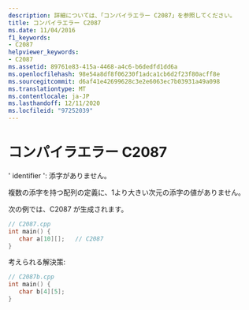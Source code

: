 ```yaml
---
description: 詳細については、「コンパイラエラー C2087」を参照してください。
title: コンパイラエラー C2087
ms.date: 11/04/2016
f1_keywords:
- C2087
helpviewer_keywords:
- C2087
ms.assetid: 89761e83-415a-4468-a4c6-b6dedfd1dd6a
ms.openlocfilehash: 98e54a8df8f06230f1adca1cb6d2f23f80acff8e
ms.sourcegitcommit: d6af41e42699628c3e2e6063ec7b03931a49a098
ms.translationtype: MT
ms.contentlocale: ja-JP
ms.lasthandoff: 12/11/2020
ms.locfileid: "97252039"
---
```

# <a name="compiler-error-c2087"></a>コンパイラエラー C2087

' identifier ': 添字がありません。

複数の添字を持つ配列の定義に、1より大きい次元の添字の値がありません。

次の例では、C2087 が生成されます。

```cpp
// C2087.cpp
int main() {
   char a[10][];   // C2087
}
```

考えられる解決策:

```cpp
// C2087b.cpp
int main() {
   char b[4][5];
}
```
